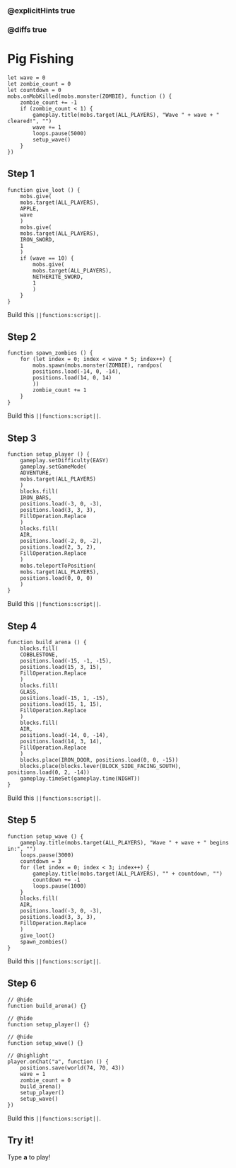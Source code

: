 ### @explicitHints true

### @diffs true

# Pig Fishing



```template
let wave = 0
let zombie_count = 0
let countdown = 0
mobs.onMobKilled(mobs.monster(ZOMBIE), function () {
    zombie_count += -1
    if (zombie_count < 1) {
        gameplay.title(mobs.target(ALL_PLAYERS), "Wave " + wave + " cleared!", "")
        wave += 1
        loops.pause(5000)
        setup_wave()
    }
})

```

## Step 1

```blocks
function give_loot () {
    mobs.give(
    mobs.target(ALL_PLAYERS),
    APPLE,
    wave
    )
    mobs.give(
    mobs.target(ALL_PLAYERS),
    IRON_SWORD,
    1
    )
    if (wave == 10) {
        mobs.give(
        mobs.target(ALL_PLAYERS),
        NETHERITE_SWORD,
        1
        )
    }
}
```

Build this ``||functions:script||``.

## Step 2

```blocks
function spawn_zombies () {
    for (let index = 0; index < wave * 5; index++) {
        mobs.spawn(mobs.monster(ZOMBIE), randpos(
        positions.load(-14, 0, -14),
        positions.load(14, 0, 14)
        ))
        zombie_count += 1
    }
}
```

Build this ``||functions:script||``.

## Step 3

```blocks
function setup_player () {
    gameplay.setDifficulty(EASY)
    gameplay.setGameMode(
    ADVENTURE,
    mobs.target(ALL_PLAYERS)
    )
    blocks.fill(
    IRON_BARS,
    positions.load(-3, 0, -3),
    positions.load(3, 3, 3),
    FillOperation.Replace
    )
    blocks.fill(
    AIR,
    positions.load(-2, 0, -2),
    positions.load(2, 3, 2),
    FillOperation.Replace
    )
    mobs.teleportToPosition(
    mobs.target(ALL_PLAYERS),
    positions.load(0, 0, 0)
    )
}
```

Build this ``||functions:script||``.

## Step 4

```blocks
function build_arena () {
    blocks.fill(
    COBBLESTONE,
    positions.load(-15, -1, -15),
    positions.load(15, 3, 15),
    FillOperation.Replace
    )
    blocks.fill(
    GLASS,
    positions.load(-15, 1, -15),
    positions.load(15, 1, 15),
    FillOperation.Replace
    )
    blocks.fill(
    AIR,
    positions.load(-14, 0, -14),
    positions.load(14, 3, 14),
    FillOperation.Replace
    )
    blocks.place(IRON_DOOR, positions.load(0, 0, -15))
    blocks.place(blocks.lever(BLOCK_SIDE_FACING_SOUTH), positions.load(0, 2, -14))
    gameplay.timeSet(gameplay.time(NIGHT))
}
```

Build this ``||functions:script||``.

## Step 5

```blocks
function setup_wave () {
    gameplay.title(mobs.target(ALL_PLAYERS), "Wave " + wave + " begins in:", "")
    loops.pause(3000)
    countdown = 3
    for (let index = 0; index < 3; index++) {
        gameplay.title(mobs.target(ALL_PLAYERS), "" + countdown, "")
        countdown += -1
        loops.pause(1000)
    }
    blocks.fill(
    AIR,
    positions.load(-3, 0, -3),
    positions.load(3, 3, 3),
    FillOperation.Replace
    )
    give_loot()
    spawn_zombies()
}
```

Build this ``||functions:script||``.

## Step 6

```blocks
// @hide
function build_arena() {}

// @hide
function setup_player() {}

// @hide
function setup_wave() {}

// @highlight
player.onChat("a", function () {
    positions.save(world(74, 70, 43))
    wave = 1
    zombie_count = 0
    build_arena()
    setup_player()
    setup_wave()
})
```

Build this ``||functions:script||``.

## Try it!

Type **a** to play!